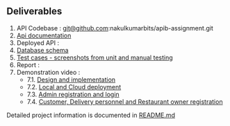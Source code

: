 Deliverables
-

1. API Codebase : git@github.com:nakulkumarbits/apib-assignment.git
2. [Api documentation](https://github.com/nakulkumarbits/apib-assignment/blob/master/api-documentation.json)
3. Deployed API :
4. [Database schema](https://github.com/nakulkumarbits/apib-assignment/tree/master/fooddeliverysystem#database-schema)
5. [Test cases - screenshots from unit and manual testing](https://github.com/nakulkumarbits/apib-assignment/tree/master/fooddeliverysystem#testing)
6. Report :
7. Demonstration video : 
   * 7.1. [Design and implementation](https://youtu.be/nWB4LxcWvgo)
   * 7.2. [Local and Cloud deployment](https://youtu.be/cQGBW1IQeQ0)
   * 7.3. [Admin registration and login](https://youtu.be/BByyj26oBXE)
   * 7.4. [Customer, Delivery personnel and Restaurant owner registration](https://youtu.be/UcYhVogLNtE)

Detailed project information is documented in [README.md](https://github.com/nakulkumarbits/apib-assignment/tree/master/fooddeliverysystem)
